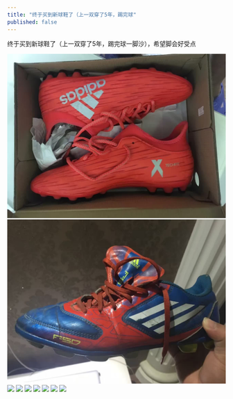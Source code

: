 ```yaml
---
title: "终于买到新球鞋了（上一双穿了5年，踢完球"
published: false
---
```

终于买到新球鞋了（上一双穿了5年，踢完球一脚沙），希望脚会好受点

![](./1.jpg)
![](./2.jpg)
![](./3.jpg)
![](./4.jpg)
![](./5.jpg)
![](./6.jpg)
![](./7.jpg)
![](./8.jpg)
![](./9.jpg)
